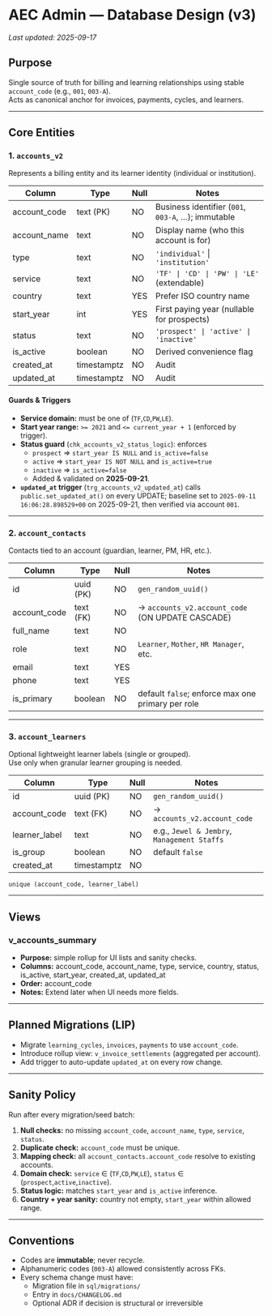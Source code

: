 # AEC Admin — Database Design (v3)

_Last updated: 2025-09-17_

## Purpose

Single source of truth for billing and learning relationships using stable `account_code` (e.g., `001`, `003-A`).  
Acts as canonical anchor for invoices, payments, cycles, and learners.

---

## Core Entities

### 1. `accounts_v2`

Represents a billing entity and its learner identity (individual or institution).

| Column       | Type        | Null | Notes                                              |
| ------------ | ----------- | ---- | -------------------------------------------------- |
| account_code | text (PK)   | NO   | Business identifier (`001`, `003-A`, …); immutable |
| account_name | text        | NO   | Display name (who this account is for)             |
| type         | text        | NO   | `'individual'` \| `'institution'`                  |
| service      | text        | NO   | `'TF' \| 'CD' \| 'PW' \| 'LE'` (extendable)        |
| country      | text        | YES  | Prefer ISO country name                            |
| start_year   | int         | YES  | First paying year (nullable for prospects)         |
| status       | text        | NO   | `'prospect' \| 'active' \| 'inactive'`             |
| is_active    | boolean     | NO   | Derived convenience flag                           |
| created_at   | timestamptz | NO   | Audit                                              |
| updated_at   | timestamptz | NO   | Audit                                              |

#### Guards & Triggers

- **Service domain:** must be one of (`TF`,`CD`,`PW`,`LE`).
- **Start year range:** `>= 2021` and `<= current_year + 1` (enforced by trigger).
- **Status guard** (`chk_accounts_v2_status_logic`): enforces
  - `prospect` ⇒ `start_year IS NULL` and `is_active=false`
  - `active` ⇒ `start_year IS NOT NULL` and `is_active=true`
  - `inactive` ⇒ `is_active=false`
  - Added & validated on **2025-09-21**.
- **`updated_at` trigger** (`trg_accounts_v2_updated_at`) calls `public.set_updated_at()` on every UPDATE; baseline set to `2025-09-11 16:06:28.898529+00` on 2025-09-21, then verified via account `001`.

---

### 2. `account_contacts`

Contacts tied to an account (guardian, learner, PM, HR, etc.).

| Column       | Type      | Null | Notes                                             |
| ------------ | --------- | ---- | ------------------------------------------------- |
| id           | uuid (PK) | NO   | `gen_random_uuid()`                               |
| account_code | text (FK) | NO   | → `accounts_v2.account_code` (ON UPDATE CASCADE)  |
| full_name    | text      | NO   |                                                   |
| role         | text      | NO   | `Learner`, `Mother`, `HR Manager`, etc.           |
| email        | text      | YES  |                                                   |
| phone        | text      | YES  |                                                   |
| is_primary   | boolean   | NO   | default `false`; enforce max one primary per role |

---

### 3. `account_learners`

Optional lightweight learner labels (single or grouped).  
Use only when granular learner grouping is needed.

| Column        | Type        | Null | Notes                                       |
| ------------- | ----------- | ---- | ------------------------------------------- |
| id            | uuid (PK)   | NO   | `gen_random_uuid()`                         |
| account_code  | text (FK)   | NO   | → `accounts_v2.account_code`                |
| learner_label | text        | NO   | e.g., `Jewel & Jembry`, `Management Staffs` |
| is_group      | boolean     | NO   | default `false`                             |
| created_at    | timestamptz | NO   |                                             |

`unique (account_code, learner_label)`

---

## Views

### v_accounts_summary

- **Purpose:** simple rollup for UI lists and sanity checks.
- **Columns:** account_code, account_name, type, service, country, status, is_active, start_year, created_at, updated_at
- **Order:** account_code
- **Notes:** Extend later when UI needs more fields.

---

## Planned Migrations (LIP)

- Migrate `learning_cycles`, `invoices`, `payments` to use `account_code`.
- Introduce rollup view: `v_invoice_settlements` (aggregated per account).
- Add trigger to auto-update `updated_at` on every row change.

---

## Sanity Policy

Run after every migration/seed batch:

1. **Null checks:** no missing `account_code`, `account_name`, `type`, `service`, `status`.
2. **Duplicate check:** `account_code` must be unique.
3. **Mapping check:** all `account_contacts.account_code` resolve to existing accounts.
4. **Domain check:** `service` ∈ (`TF`,`CD`,`PW`,`LE`), `status` ∈ (`prospect`,`active`,`inactive`).
5. **Status logic:** matches `start_year` and `is_active` inference.
6. **Country + year sanity:** country not empty, `start_year` within allowed range.

---

## Conventions

- Codes are **immutable**; never recycle.
- Alphanumeric codes (`003-A`) allowed consistently across FKs.
- Every schema change must have:
  - Migration file in `sql/migrations/`
  - Entry in `docs/CHANGELOG.md`
  - Optional ADR if decision is structural or irreversible
